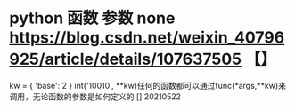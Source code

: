 

# python 函数 参数 none https://blog.csdn.net/weixin_40796925/article/details/107637505 【】


kw = { 'base': 2 }  int('10010', **kw)任何的函数都可以通过func(*args,**kw)来调用，无论函数的参数是如何定义的   []  20210522  

